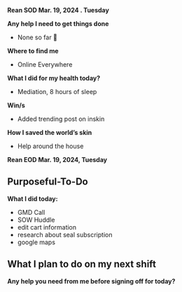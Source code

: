 **Rean SOD Mar. 19, 2024 .  Tuesday**

**Any help I need to get things done**
- None so far 🙏

**Where to find me** 
- Online Everywhere

**What I did for my health today?**
- Mediation, 8 hours of sleep

**Win/s**
- Added trending post on inskin
 
**How I saved the world’s skin**
- Help around the house


**Rean EOD Mar. 19, 2024,  Tuesday**

**Purposeful-To-Do**
- 

**What I did today:**
- GMD Call
- SOW Huddle
- edit cart information
- research about seal subscription
- google maps

**What I plan to do on my next shift**
- 

**Any help you need from me before signing off for today?**
